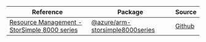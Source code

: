 | Reference | Package | Source |
|---|---|---|
|[Resource Management - StorSimple 8000 series](arm-storsimple8000series-readme.md)|[@azure/arm-storsimple8000series](https://www.npmjs.com/package/@azure/arm-storsimple8000series)|[Github](https://github.com/Azure/azure-sdk-for-js/blob/main/sdk/storsimple8000series/arm-storsimple8000series)|
